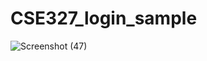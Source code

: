 # CSE327_login_sample
![Screenshot (47)](https://user-images.githubusercontent.com/93445792/218331905-1995bf2e-8a97-4ce9-9c67-0231a24e9308.png)
